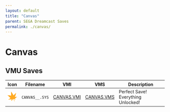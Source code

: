 ```yaml
---
layout: default
title: "Canvas"
parent: SEGA Dreamcast Saves
permalink: ./canvas/
---
```

# Canvas

## VMU Saves

| Icon | Filename | VMI | VMS | Description |
|------|----------|-----|-----|-------------|
| ![Canvas](../icons/CANVAS__.SYS.GIF) | `CANVAS__.SYS` | [CANVAS.VMI](CANVAS.VMI) | [CANVAS.VMS](CANVAS.VMS) | Perfect Save! Everything Unlocked! |
